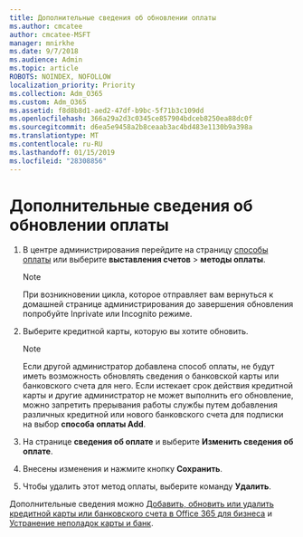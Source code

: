 ```yaml
---
title: Дополнительные сведения об обновлении оплаты
ms.author: cmcatee
author: cmcatee-MSFT
manager: mnirkhe
ms.date: 9/7/2018
ms.audience: Admin
ms.topic: article
ROBOTS: NOINDEX, NOFOLLOW
localization_priority: Priority
ms.collection: Adm_O365
ms.custom: Adm_O365
ms.assetid: f8d8b8d1-aed2-47df-b9bc-5f71b3c109dd
ms.openlocfilehash: 366a29a2d3c0345ce857904bdceb8250ea88dc0f
ms.sourcegitcommit: d6ea5e9458a2b8ceaab3ac4bd483e1130b9a398a
ms.translationtype: MT
ms.contentlocale: ru-RU
ms.lasthandoff: 01/15/2019
ms.locfileid: "28308856"
---
```

# <a name="update-payment-details"></a>Дополнительные сведения об обновлении оплаты

1. В центре администрирования перейдите на страницу [способы оплаты](https://go.microsoft.com/fwlink/p/?linkid=2018806) или выберите **выставления счетов** \> **методы оплаты**.
    
    > [!NOTE]
    > При возникновении цикла, которое отправляет вам вернуться к домашней странице администрирования до завершения обновления попробуйте Inprivate или Incognito режиме. 
  
2. Выберите кредитной карты, которую вы хотите обновить.
    
    > [!NOTE]
    > Если другой администратор добавлена способ оплаты, не будут иметь возможность обновлять сведения о банковской карты или банковского счета для него. Если истекает срок действия кредитной карты и другие администратор не может выполнить его обновление, можно запретить прерывания работы службы путем добавления различных кредитной или нового банковского счета для подписки на выбор **способа оплаты Add**. 
  
3. На странице **сведения об оплате** и выберите **Изменить сведения об оплате**.
    
4. Внесены изменения и нажмите кнопку **Сохранить**.
    
5. Чтобы удалить этот метод оплаты, выберите команду **Удалить**.
    
Дополнительные сведения можно [Добавить, обновить или удалить кредитной карты или банковского счета в Office 365 для бизнеса](https://support.office.com/article/30ba9c83-50d8-4020-90ed-830a5b8c8724) и [Устранение неполадок карты и банк](https://support.office.com/article/30ba9c83-50d8-4020-90ed-830a5b8c8724).
  

